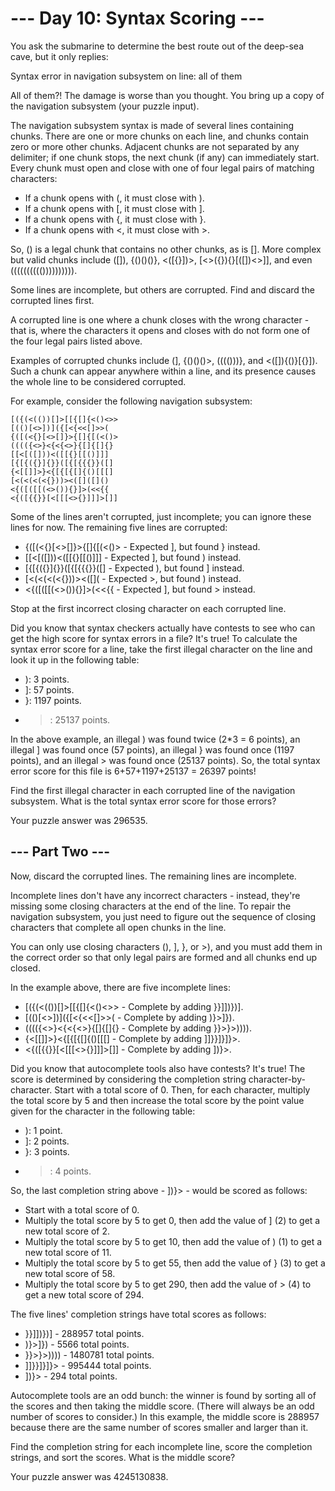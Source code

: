 # --- Day 10: Syntax Scoring ---

You ask the submarine to determine the best route out of the deep-sea cave, but it only replies:

Syntax error in navigation subsystem on line: all of them

All of them?! The damage is worse than you thought. You bring up a copy of the navigation subsystem (your puzzle input).

The navigation subsystem syntax is made of several lines containing chunks. There are one or more chunks on each line, and chunks contain zero or more other chunks. Adjacent chunks are not separated by any delimiter; if one chunk stops, the next chunk (if any) can immediately start. Every chunk must open and close with one of four legal pairs of matching characters:

- If a chunk opens with (, it must close with ).
- If a chunk opens with [, it must close with ].
- If a chunk opens with {, it must close with }.
- If a chunk opens with <, it must close with >.

So, () is a legal chunk that contains no other chunks, as is []. More complex but valid chunks include ([]), {()()()}, <([{}])>, [<>({}){}[([])<>]], and even (((((((((()))))))))).

Some lines are incomplete, but others are corrupted. Find and discard the corrupted lines first.

A corrupted line is one where a chunk closes with the wrong character - that is, where the characters it opens and closes with do not form one of the four legal pairs listed above.

Examples of corrupted chunks include (], {()()()>, (((()))}, and <([]){()}[{}]). Such a chunk can appear anywhere within a line, and its presence causes the whole line to be considered corrupted.

For example, consider the following navigation subsystem:

    [({(<(())[]>[[{[]{<()<>>
    [(()[<>])]({[<{<<[]>>(
    {([(<{}[<>[]}>{[]{[(<()>
    (((({<>}<{<{<>}{[]{[]{}
    [[<[([]))<([[{}[[()]]]
    [{[{({}]{}}([{[{{{}}([]
    {<[[]]>}<{[{[{[]{()[[[]
    [<(<(<(<{}))><([]([]()
    <{([([[(<>()){}]>(<<{{
    <{([{{}}[<[[[<>{}]]]>[]]

Some of the lines aren't corrupted, just incomplete; you can ignore these lines for now. The remaining five lines are corrupted:

- {([(<{}[<>[]}>{[]{[(<()> - Expected ], but found } instead.
- [[<[([]))<([[{}[[()]]] - Expected ], but found ) instead.
- [{[{({}]{}}([{[{{{}}([] - Expected ), but found ] instead.
- [<(<(<(<{}))><([]([]() - Expected >, but found ) instead.
- <{([([[(<>()){}]>(<<{{ - Expected ], but found > instead.

Stop at the first incorrect closing character on each corrupted line.

Did you know that syntax checkers actually have contests to see who can get the high score for syntax errors in a file? It's true! To calculate the syntax error score for a line, take the first illegal character on the line and look it up in the following table:

- ): 3 points.
- ]: 57 points.
- }: 1197 points.
- >: 25137 points.

In the above example, an illegal ) was found twice (2*3 = 6 points), an illegal ] was found once (57 points), an illegal } was found once (1197 points), and an illegal > was found once (25137 points). So, the total syntax error score for this file is 6+57+1197+25137 = 26397 points!

Find the first illegal character in each corrupted line of the navigation subsystem. What is the total syntax error score for those errors?

Your puzzle answer was 296535.

## --- Part Two ---

Now, discard the corrupted lines. The remaining lines are incomplete.

Incomplete lines don't have any incorrect characters - instead, they're missing some closing characters at the end of the line. To repair the navigation subsystem, you just need to figure out the sequence of closing characters that complete all open chunks in the line.

You can only use closing characters (), ], }, or >), and you must add them in the correct order so that only legal pairs are formed and all chunks end up closed.

In the example above, there are five incomplete lines:

- [({(<(())[]>[[{[]{<()<>> - Complete by adding }}]])})].
- [(()[<>])]({[<{<<[]>>( - Complete by adding )}>]}).
- (((({<>}<{<{<>}{[]{[]{} - Complete by adding }}>}>)))).
- {<[[]]>}<{[{[{[]{()[[[] - Complete by adding ]]}}]}]}>.
- <{([{{}}[<[[[<>{}]]]>[]] - Complete by adding ])}>.

Did you know that autocomplete tools also have contests? It's true! The score is determined by considering the completion string character-by-character. Start with a total score of 0. Then, for each character, multiply the total score by 5 and then increase the total score by the point value given for the character in the following table:

- ): 1 point.
- ]: 2 points.
- }: 3 points.
- >: 4 points.

So, the last completion string above - ])}> - would be scored as follows:

- Start with a total score of 0.
- Multiply the total score by 5 to get 0, then add the value of ] (2) to get a new total score of 2.
- Multiply the total score by 5 to get 10, then add the value of ) (1) to get a new total score of 11.
- Multiply the total score by 5 to get 55, then add the value of } (3) to get a new total score of 58.
- Multiply the total score by 5 to get 290, then add the value of > (4) to get a new total score of 294.

The five lines' completion strings have total scores as follows:

- }}]])})] - 288957 total points.
- )}>]}) - 5566 total points.
- }}>}>)))) - 1480781 total points.
- ]]}}]}]}> - 995444 total points.
- ])}> - 294 total points.

Autocomplete tools are an odd bunch: the winner is found by sorting all of the scores and then taking the middle score. (There will always be an odd number of scores to consider.) In this example, the middle score is 288957 because there are the same number of scores smaller and larger than it.

Find the completion string for each incomplete line, score the completion strings, and sort the scores. What is the middle score?

Your puzzle answer was 4245130838.
